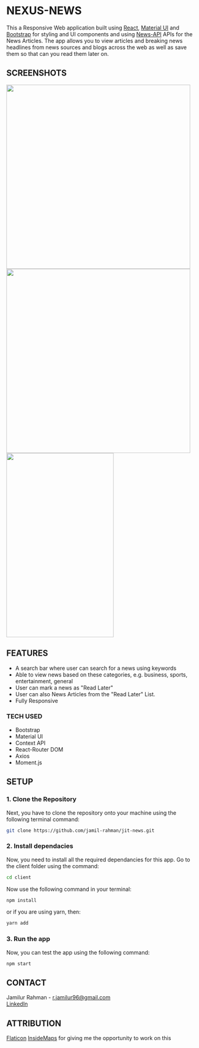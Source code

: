 # NEXUS-NEWS
This a Responsive Web application built using [React](https://reactjs.org/), [Material UI](https://mui.com/) and [Bootstrap](https://getbootstrap.com/) for styling and UI components and using [News-API](https://newsapi.org/) APIs for the News Articles. The app allows you to view articles and breaking news headlines from news sources and blogs across the web  as well as save them so that can you read them later on.

## SCREENSHOTS
<a href="url"><img src="https://cdn.discordapp.com/attachments/948296207070019594/1003086506195435590/unknown.png" height="480" width="480" ></a>
<a href="url"><img src="https://cdn.discordapp.com/attachments/948296207070019594/1003087135408132146/unknown.png" height="480" width="480" ></a>
<a href="url"><img src="https://cdn.discordapp.com/attachments/948296207070019594/1003086634549514280/unknown.png" height="480" width="280" ></a>


## FEATURES

* A search bar where user can search for a news using keywords
* Able to view news based on these categories, e.g. business, sports, entertainment, general
* User can mark a news as "Read Later" 
* User can also News Articles from the "Read Later" List.
* Fully Responsive


### TECH USED

* Bootstrap
* Material UI
* Context API
* React-Router DOM
* Axios
* Moment.js

## SETUP

### 1. Clone the Repository
Next, you have to clone the repository onto your machine using the following terminal command:
```bash
git clone https://github.com/jamil-rahman/jit-news.git
```
### 2. Install dependacies
Now, you need to install all the required dependancies for this app. Go to the client folder using the command:
```bash
cd client
```
Now use the following command in your terminal:
```bash
npm install
```
or if you are using yarn, then: 
```bash
yarn add
```

### 3. Run the app
Now, you can test the app using the following command:
```bash
npm start
```

## CONTACT
Jamilur Rahman - [r.jamilur96@gmail.com](r.jamilur96@gmail.com) <br>
[LinkedIn](https://www.linkedin.com/in/jamilurrahman96/)

## ATTRIBUTION
[Flaticon](www.flaticon.com)
[InsideMaps](https://www.insidemaps.com/) for giving me the opportunity to work on this